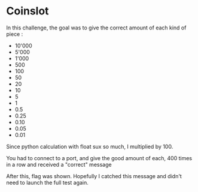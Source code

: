 # Coinslot

In this challenge, the goal was to give the correct amount of each kind of piece :

- 10'000
- 5'000
- 1'000
- 500
- 100
- 50
- 20
- 10
- 5
- 1
- 0.5
- 0.25
- 0.10
- 0.05
- 0.01

Since python calculation with float sux so much, I multiplied by 100.

You had to connect to a port, and give the good amount of each, 400 times in a row and received a "correct" message

After this, flag was shown. Hopefully I catched this message and didn't need to launch the full test again.


